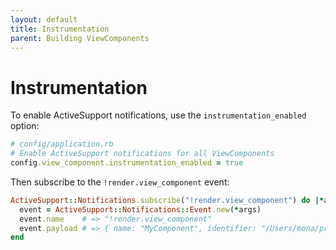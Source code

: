 ```yaml
---
layout: default
title: Instrumentation
parent: Building ViewComponents
---
```


# Instrumentation

To enable ActiveSupport notifications, use the `instrumentation_enabled` option:

```ruby
# config/application.rb
# Enable ActiveSupport notifications for all ViewComponents
config.view_component.instrumentation_enabled = true
```

Then subscribe to the `!render.view_component` event:

```ruby
ActiveSupport::Notifications.subscribe("!render.view_component") do |*args|
  event = ActiveSupport::Notifications::Event.new(*args)
  event.name    # => "!render.view_component"
  event.payload # => { name: "MyComponent", identifier: "/Users/mona/project/app/components/my_component.rb" }
end
```
